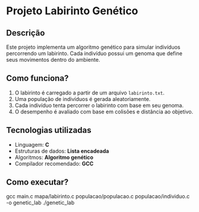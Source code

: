# Projeto Labirinto Genético

## Descrição
Este projeto implementa um algoritmo genético para simular indivíduos percorrendo um labirinto. Cada indivíduo possui um genoma que define seus movimentos dentro do ambiente.

## Como funciona?
1. O labirinto é carregado a partir de um arquivo `labirinto.txt`.
2. Uma população de indivíduos é gerada aleatoriamente.
3. Cada indivíduo tenta percorrer o labirinto com base em seu genoma.
4. O desempenho é avaliado com base em colisões e distância ao objetivo.

## Tecnologias utilizadas
- Linguagem: **C**
- Estruturas de dados: **Lista encadeada**
- Algoritmos: **Algoritmo genético**
- Compilador recomendado: **GCC**

## Como executar?
gcc main.c mapa/labirinto.c populacao/populacao.c populacao/individuo.c -o genetic_lab
./genetic_lab
